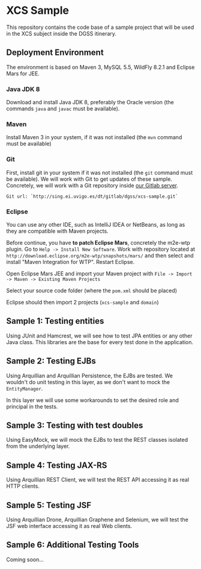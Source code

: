 # XCS Sample

This repository contains the code base of a sample project that will be used in
the XCS subject inside the DGSS itinerary.

## Deployment Environment

The environment is based on Maven 3, MySQL 5.5, WildFly 8.2.1 and Eclipse Mars 
for JEE.

### Java JDK 8
Download and install Java JDK 8, preferably the Oracle version (the commands 
`java` and `javac` must be available).

### Maven
Install Maven 3 in your system, if it was not installed (the `mvn` command must 
be available)

### Git
First, install git in your system if it was not installed (the `git` command 
must be available). We will work with Git to get updates of these sample.
Concretely, we will work with a Git repository inside
[our Gitlab server](http://sing.ei.uvigo.es/dt/gitlab).

    Git url: `http://sing.ei.uvigo.es/dt/gitlab/dgss/xcs-sample.git`

### Eclipse
You can use any other IDE, such as IntelliJ IDEA or NetBeans, as long as they 
are compatible with Maven projects.

Before continue, you have **to patch Eclipse Mars**, concretely the m2e-wtp 
plugin. Go to `Help -> Install New Software`. Work with repository located 
at `http://download.eclipse.org/m2e-wtp/snapshots/mars/` and then select and 
install "Maven Integration for WTP". Restart Eclipse.

Open Eclipse Mars JEE and import your Maven project with 
`File -> Import -> Maven -> Existing Maven Projects`

Select your source code folder (where the `pom.xml` should be placed)

Eclipse should then import 2 projects (`xcs-sample` and `domain`)

## Sample 1: Testing entities
Using JUnit and Hamcrest, we will see how to test JPA entities or any other
Java class. This libraries are the base for every test done in the application.

## Sample 2: Testing EJBs
Using Arquillian and Arquillian Persistence, the EJBs are tested. We wouldn't do
unit testing in this layer, as we don't want to mock the `EntityManager`.

In this layer we will use some workarounds to set the desired role and principal
in the tests.

## Sample 3: Testing with test doubles
Using EasyMock, we will mock the EJBs to test the REST classes isolated from the
underlying layer.

## Sample 4: Testing JAX-RS
Using Arquillian REST Client, we will test the REST API accessing it as real
HTTP clients.

## Sample 5: Testing JSF
Using Arquillian Drone, Arquillian Graphene and Selenium, we will test the JSF
web interface accessing it as real Web clients.

## Sample 6: Additional Testing Tools
Coming soon...
